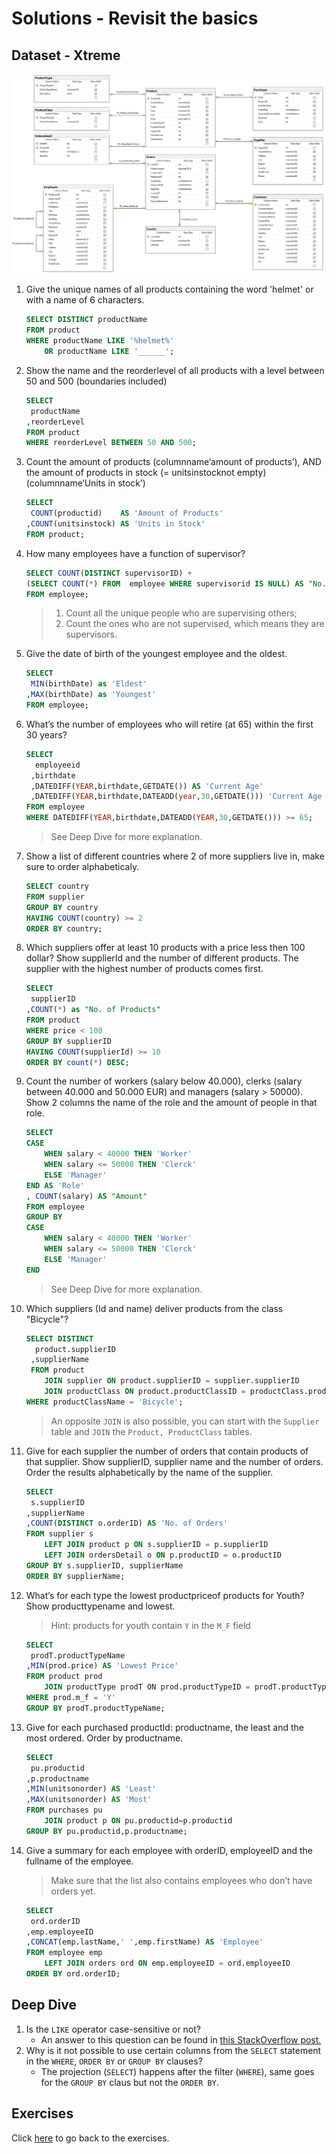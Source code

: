 # Solutions - Revisit the basics
## Dataset - Xtreme
![img](/workshops\shared\images\diagrams\diagram-xtreme.png)

1. Give the unique names of all products containing the word 'helmet' or with a name of 6 characters.
    ```sql
    SELECT DISTINCT productName ​
    FROM product​
    WHERE productName LIKE '%helmet%' ​
        OR productName LIKE '______';
    ```
2. Show the name and the reorderlevel of all products with a level between 50 and 500 (boundaries included)
    ```sql
    SELECT 
     productName
    ,reorderLevel​
    FROM product​
    WHERE reorderLevel BETWEEN 50 AND 500;
    ```
3. Count the amount of products (columnname‘amount of products’), AND the amount of products in stock (= unitsinstocknot empty) (columnname‘Units in stock’)
    ```sql
    SELECT 
     COUNT(productid)    AS 'Amount of Products'
    ,COUNT(unitsinstock) AS 'Units in Stock' ​
    FROM product;
    ```
4. How many employees have a function of supervisor?
    ```sql
    SELECT COUNT(DISTINCT supervisorID) + 
    (SELECT COUNT(*) FROM  employee WHERE supervisorid IS NULL) AS "No. of Supervisors" 
    FROM employee;
    ```
    > 1. Count all the unique people who are supervising others;
    > 2. Count the ones who are not supervised, which means they are supervisors.
5. Give the date of birth of the youngest employee and the oldest.
    ```sql
    SELECT 
     MIN(birthDate) as 'Eldest'
    ,MAX(birthDate) as 'Youngest' 
    FROM employee;​
    ```
6. What’s the number of employees who will retire (at 65) within the first 30 years?
    ```sql
    SELECT 
      employeeid
     ,birthdate
     ,DATEDIFF(YEAR,birthdate,GETDATE()) AS 'Current Age'
     ,DATEDIFF(YEAR,birthdate,DATEADD(year,30,GETDATE())) 'Current Age +30' -- Optiional
    FROM employee​
    WHERE DATEDIFF(YEAR,birthdate,DATEADD(YEAR,30,GETDATE())) >= 65;
    ```
    > See Deep Dive for more explanation.
7. Show a list of different countries where 2 of more suppliers live in, make sure to order alphabeticaly. 
    ```sql
    SELECT country 
    FROM supplier ​
    GROUP BY country ​
    HAVING COUNT(country) >= 2
    ORDER BY country;
    ```
8. Which suppliers offer at least 10 products with a price less then 100 dollar? Show supplierId and the number of different products. The supplier with the highest number of products comes first.
    ```sql
    SELECT 
     supplierID
    ,COUNT(*) as "No. of Products" ​
    FROM product​
    WHERE price < 100​
    GROUP BY supplierID​
    HAVING COUNT(supplierId) >= 10​
    ORDER BY count(*) DESC;
    ```
9. Count the number of workers (salary below 40.000), clerks (salary between 40.000 and 50.000 EUR) and managers (salary > 50000). Show 2 columns the name of the role and the amount of people in that role. 
    ```sql
    SELECT 
    CASE
        WHEN salary < 40000 THEN 'Worker'  ​
        WHEN salary <= 50000 THEN 'Clerck'  ​
        ELSE 'Manager'
    END AS 'Role'
    , COUNT(salary) AS "Amount"​
    FROM employee​
    GROUP BY ​
    CASE
        WHEN salary < 40000 THEN 'Worker'  ​
        WHEN salary <= 50000 THEN 'Clerck'  ​
        ELSE 'Manager'
    END
    ```
    > See Deep Dive for more explanation.
10. Which suppliers (Id and name) deliver products from the class "Bicycle"?
    ```sql
    SELECT DISTINCT
      product.supplierID
     ,supplierName
     FROM product
        JOIN supplier ON product.supplierID = supplier.supplierID     ​
        JOIN productClass ON product.productClassID = productClass.productClassID​
    WHERE productClassName = 'Bicycle';
    ```
    > An opposite `JOIN` is also possible, you can start with the `Supplier` table and `JOIN` the `Product, ProductClass` tables.
11. Give for each supplier the number of orders that contain products of that supplier. Show supplierID, supplier name and the number of orders. Order the results alphabetically by the name of the supplier.
    ```sql
    SELECT 
     s.supplierID
    ,supplierName
    ,COUNT(DISTINCT o.orderID) AS 'No. of Orders'
    FROM supplier s 
        LEFT JOIN product p ON s.supplierID = p.supplierID     ​
        LEFT JOIN ordersDetail o ON p.productID = o.productID​
    GROUP BY s.supplierID, supplierName
    ORDER BY supplierName;
    ```
12. What’s for each type the lowest productpriceof products for Youth? Show producttypename and lowest. 
    > Hint: products for youth contain `Y` in the `M_F` field
    ```sql
    SELECT 
     prodT.productTypeName
    ,MIN(prod.price) AS 'Lowest Price'​
    FROM product prod
        JOIN productType prodT ​ON prod.productTypeID = prodT.productTypeID​
    WHERE prod.m_f = 'Y'​
    GROUP BY prodT.productTypeName;
    ```
13. Give for each purchased productId: productname, the least and the most ordered. Order by productname.
    ```sql
    SELECT 
     pu.productid
    ,p.productname
    ,MIN(unitsonorder) AS 'Least'
    ,MAX(unitsonorder)​ AS 'Most'
    FROM purchases pu 
        JOIN product p ON pu.productid=p.productid​
    GROUP BY pu.productid,p.productname;
    ```
14. Give a summary for each employee with orderID, employeeID and the fullname of the employee. 
    > Make sure that the list also contains employees who don’t have orders yet. 
    ```sql
    SELECT 
     ord.orderID
    ,emp.employeeID
    ,CONCAT(emp.lastName,' ',emp.firstName) AS 'Employee'​
    FROM employee emp
        LEFT JOIN orders ord ON emp.employeeID = ord.employeeID​
    ORDER BY ord.orderID;
    ```

## Deep Dive
1. Is the `LIKE` operator case-sensitive or not?
    - An answer to this question can be found in [this StackOverflow post.](https://stackoverflow.com/questions/14962419/is-the-like-operator-case-sensitive-with-mssql-server) 
2. Why is it not possible to use certain columns from the `SELECT` statement in the `WHERE`, `ORDER BY` or `GROUP BY` clauses?
    - The projection (`SELECT`) happens after the filter (`WHERE`), same goes for the `GROUP BY` claus but not the `ORDER BY`.
 
## Exercises
Click [here](../basic-xtreme.md) to go back to the exercises.
